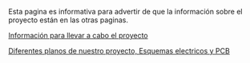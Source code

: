 Esta pagina es informativa para advertir de que la información sobre el proyecto están en las otras paginas. 

[Información para llevar a cabo el proyecto](https://github.com/Jon123456789-cmd/Control-de-acceso-con-base-de-datos/wiki/Control-de-acceso-informacion)

[Diferentes planos de nuestro proyecto, Esquemas electricos y PCB](https://github.com/Jon123456789-cmd/Control-de-acceso-con-base-de-datos/wiki/Planos)

